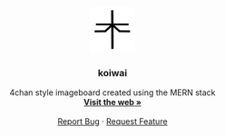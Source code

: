 <br />
<div align="center">
  <a href="https://github.com/github_username/repo_name">
    <img src="client/public/undine.png" alt="Logo" width="80" height="80">
  </a>

<h3 align="center">koiwai</h3>

  <p align="center">
    4chan style imageboard created using the MERN stack
    <br />
    <a href="#"><strong>Visit the web »</strong></a>
    <br />
    <br />
    <a href="https://github.com/jolswolf/react_board/issues">Report Bug</a>
    ·
    <a href="https://github.com/jolswolf/react_board/issues">Request Feature</a>
  </p>
</div>
<br>  
